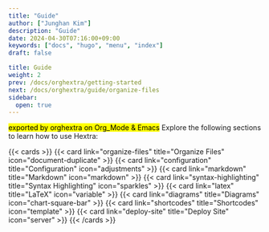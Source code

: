 ```yaml
---
title: "Guide"
author: ["Junghan Kim"]
description: "Guide"
date: 2024-04-30T07:16:00+09:00
keywords: ["docs", "hugo", "menu", "index"]
draft: false

title: Guide
weight: 2
prev: /docs/orghextra/getting-started
next: /docs/orghextra/guide/organize-files
sidebar:
  open: true
---
```


<mark>exported by orghextra on Org_Mode &amp; Emacs</mark> Explore the following sections to learn how to use Hextra:

<!--more-->

{{< cards >}}
  {{< card link="organize-files" title="Organize Files" icon="document-duplicate" >}}
  {{< card link="configuration" title="Configuration" icon="adjustments" >}}
  {{< card link="markdown" title="Markdown" icon="markdown" >}}
  {{< card link="syntax-highlighting" title="Syntax Highlighting" icon="sparkles" >}}
  {{< card link="latex" title="LaTeX" icon="variable" >}}
  {{< card link="diagrams" title="Diagrams" icon="chart-square-bar" >}}
  {{< card link="shortcodes" title="Shortcodes" icon="template" >}}
  {{< card link="deploy-site" title="Deploy Site" icon="server" >}}
{{< /cards >}}
